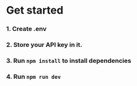 # Get started

### 1. Create .env

### 2. Store your API key in it.

### 3. Run `npm install` to install dependencies

### 4. Run `npm run dev`
